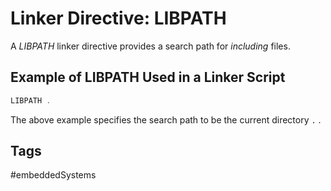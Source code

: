 # Linker Directive: LIBPATH

A *LIBPATH* linker directive provides a search path for *including* files.  

## Example of LIBPATH Used in a Linker Script
```c
LIBPATH .
```

The above example specifies the search path to be the current directory `.` .  

## Tags
#embeddedSystems
